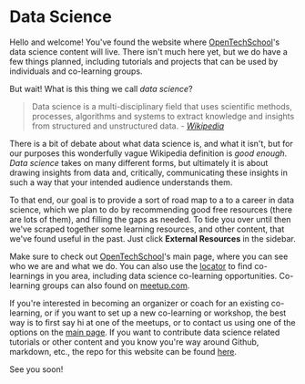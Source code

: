 # Data Science

Hello and welcome! You've found the website where [OpenTechSchool](http://www.opentechschool.org/)'s
data science content will live. There isn't much here yet, but we do have a few
things planned, including tutorials and projects that can be used by individuals
and co-learning groups.

But wait! What is this thing we call *data science*?

> Data science is a multi-disciplinary field that uses scientific methods,
> processes, algorithms and systems to extract knowledge and insights from
> structured and unstructured data. - [*Wikipedia*](https://en.wikipedia.org/wiki/Data_science)

There is a bit of debate about what data science is, and what it isn't, but
for our purposes this wonderfully vague Wikipedia definition is *good enough*.
*Data science* takes on many different forms, but ultimately it is about drawing
insights from data and, critically, communicating these insights in such a way
that your intended audience understands them.

To that end, our goal is to provide a sort of road map to a to a career in
data science, which we plan to do by recommending good free resources (there
are lots of them), and filling the gaps as needed. To tide you over until then we've scraped together some learning resources, and other content, that we've found useful in the past. Just click **External Resources** in the sidebar.

Make sure to check out [OpenTechSchool](http://www.opentechschool.org/)'s main
page, where you can see who we are and what we do. You can also use the
[locator](http://www.opentechschool.org/locator/) to find co-learnings in you
area, including data science co-learning opportunities. Co-learning groups can
also found on [meetup.com](https://www.meetup.com/).

If you're interested in becoming an organizer or coach for an existing
co-learning, or if you want to set up a new co-learning or workshop, the best
way is to first say hi at one of the meetups, or to contact us using one of the
options on the [main page](http://www.opentechschool.org/). If you want to
contribute data science related tutorials or other content and you know you're
way around Github, markdown, etc., the repo for this website can be found
[here](https://github.com/OpenTechSchool/datascience).

See you soon!
